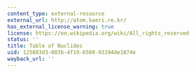 ```yaml
---
content_type: external-resource
external_url: http://atom.kaeri.re.kr/
has_external_license_warning: true
license: https://en.wikipedia.org/wiki/All_rights_reserved
status: ''
title: Table of Nuclides
uid: 125883d3-083b-4f19-b569-93194de1874e
wayback_url: ''
---
```

